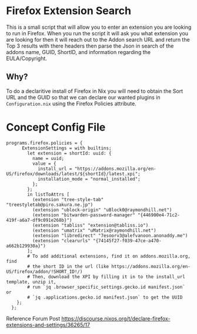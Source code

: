 # Firefox Extension Search
This is a small script that will allow you to enter an extension you are looking to run in Firefox.
When you run the script it will ask you what extension you are looking for then it will reach out to the
Addon search URL and return the Top 3 results with there headers then parse the Json in search of the addons
name, GUID, ShortID, and information regarding the EULA/Copyright.

## Why?
To do a declaritive install of Firefox in Nix you will need to obtain the Sort URL and the GUID so that we can 
declare our wanted plugins in `Configuration.nix` using the Firefox Policies attribute.

# Concept Config File

```
programs.firefox.policies = {
      ExtensionSettings = with builtins;
        let extension = shortId: uuid: {
          name = uuid;
          value = {
            install_url = "https://addons.mozilla.org/en-US/firefox/downloads/latest/${shortId}/latest.xpi";
            installation_mode = "normal_installed";
          };
        };
        in listToAttrs [
          (extension "tree-style-tab" "treestyletab@piro.sakura.ne.jp")
          (extension "ublock-origin" "uBlock0@raymondhill.net")
          (extension "bitwarden-password-manager" "{446900e4-71c2-419f-a6a7-df9c091e268b}")
          (extension "tabliss" "extension@tabliss.io")
          (extension "umatrix" "uMatrix@raymondhill.net")
          (extension "libredirect" "7esoorv3@alefvanoon.anonaddy.me")
          (extension "clearurls" "{74145f27-f039-47ce-a470-a662b129930a}")
        ];
        # To add additional extensions, find it on addons.mozilla.org, find
        # the short ID in the url (like https://addons.mozilla.org/en-US/firefox/addon/!SHORT_ID!/)
        # Then, download the XPI by filling it in to the install_url template, unzip it,
        # run `jq .browser_specific_settings.gecko.id manifest.json` or
        # `jq .applications.gecko.id manifest.json` to get the UUID
    };
  };
```
Reference Forum Post
https://discourse.nixos.org/t/declare-firefox-extensions-and-settings/36265/17
